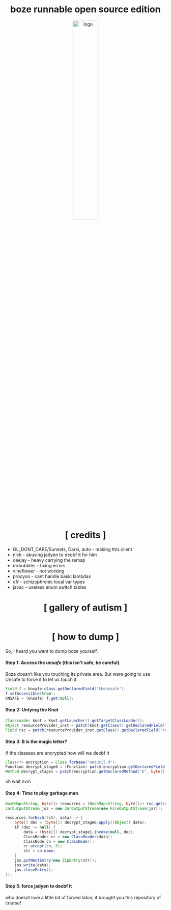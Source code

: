 <div align="center">
<h1>boze runnable open source edition</h1>

<img src="https://i.postimg.cc/R0JF9xJK/image.png" alt="logo" width="40%" align="center" />

# [ credits ]

</div>

+ GL_DONT_CARE/Sunsets, Darki, auto - making this client
+ nick - abusing jadyen to deobf it for him
+ ceejay - heavy carrying the remap
+ mrbubbles - fixing errors
+ vineflower - not working
+ procyon - cant handle basic lambdas
+ cfr - schizophrenic local var types
+ javac - useless enum switch tables

<div align="center">

# [ gallery of autism ]

</div>
<img src="https://i.postimg.cc/T35NkRXr/image-47.png" alt=""/>

<div align="center">

# [ how to dump ]

</div>

So, I heard you want to dump boze yourself.

#### Step 1: Access the *unsafe* (this isn't safe, be careful).

Boze doesn’t like you touching its private area. But were going to use Unsafe to force it to let us touch it.

```java
Field f = Unsafe.class.getDeclaredField("theUnsafe");
f.setAccessible(true);
UNSAFE = (Unsafe) f.get(null);
```

#### Step 2: **Untying the Knot**

```java
ClassLoader knot = Knot.getLauncher().getTargetClassLoader();
Object resourceProvider_inst = patch(knot.getClass().getDeclaredField("resourceProvider")).get(knot);
Field rsc = patch(resourceProvider_inst.getClass().getDeclaredField("resources"));
```

#### Step 3: **B is the magic letter?**

If the classess are encrypted how will we deobf it

```java
Class<?> encryption = Class.forName("netutil.d");
Function decrypt_stage0 = (Function) patch(encryption.getDeclaredField("b")).get(null);
Method decrypt_stage1 = patch(encryption.getDeclaredMethod("b", byte[].class));
```

oh wait nvm

#### Step 4: **Time to play garbage man**

```java
HashMap<String, byte[]> resources = (HashMap<String, byte[]>) rsc.get(resourceProvider_inst);
JarOutputStream jos = new JarOutputStream(new FileOutputStream(jar));

resources.forEach((str, data) -> {
    byte[] dec = (byte[]) decrypt_stage0.apply((Object) data);
    if (dec != null) {
        data = (byte[]) decrypt_stage1.invoke(null, dec);
        ClassReader cr = new ClassReader(data);
        ClassNode cn = new ClassNode();
        cr.accept(cn, 0);
        str = cn.name;
    }
    jos.putNextEntry(new ZipEntry(str));
    jos.write(data);
    jos.closeEntry();
});
```

#### Step 5: **force jadyen to deobf it**

who doesnt love a little bit of forced labor, it brought you this repository of course!


